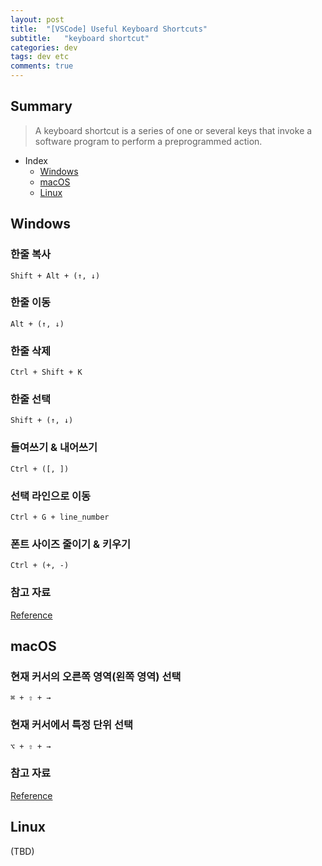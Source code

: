 ```yaml
---
layout: post
title:  "[VSCode] Useful Keyboard Shortcuts"
subtitle:   "keyboard shortcut"
categories: dev
tags: dev etc   
comments: true
---
```


## Summary
> A keyboard shortcut is a series of one or several keys that invoke a software program to perform a preprogrammed action.
  
- Index
    - [Windows](#Windows) 
    - [macOS](#macOS)
    - [Linux](#Linux)


## Windows

### 한줄 복사 
`Shift + Alt + (↑, ↓)`

### 한줄 이동
`Alt + (↑, ↓)`

### 한줄 삭제
`Ctrl + Shift + K`

### 한줄 선택
`Shift + (↑, ↓)`

### 들여쓰기 & 내어쓰기
`Ctrl + ([, ])`

### 선택 라인으로 이동
`Ctrl + G + line_number`

### 폰트 사이즈 줄이기 & 키우기
`Ctrl + (+, -)`

### 참고 자료
[Reference](https://andaeng.tistory.com/46)


## macOS

### 현재 커서의 오른쪽 영역(왼쪽 영역) 선택
`⌘ + ⇧ + →`

### 현재 커서에서 특정 단위 선택
`⌥ + ⇧ + →`

### 참고 자료
[Reference](https://velog.io/@solmii/VScode-%EB%8B%A8%EC%B6%95%ED%82%A4-%EB%BD%80%EA%B0%9C%EA%B8%B0-MAC)


## Linux
(TBD)

